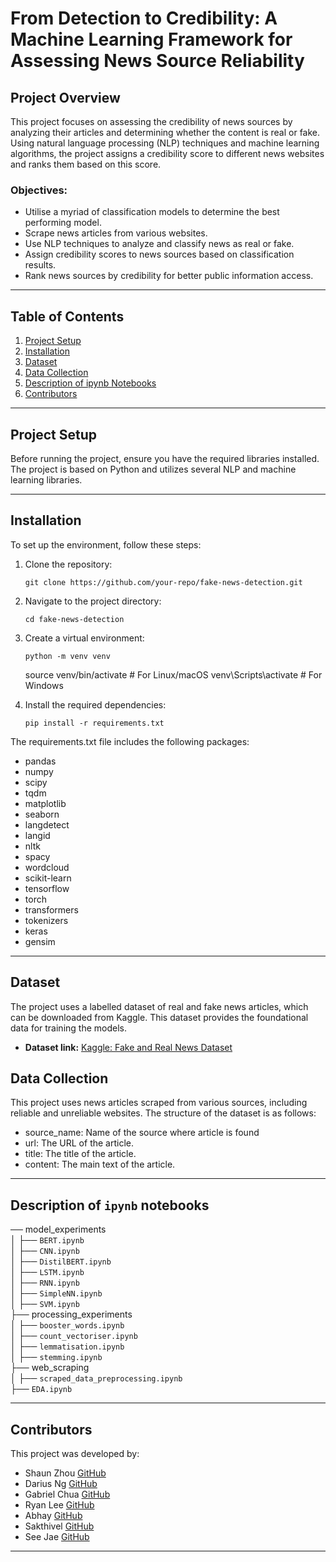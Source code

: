 # From Detection to Credibility: A Machine Learning Framework for Assessing News Source Reliability

## Project Overview

This project focuses on assessing the credibility of news sources by analyzing their articles and determining whether the content is real or fake. Using natural language processing (NLP) techniques and machine learning algorithms, the project assigns a credibility score to different news websites and ranks them based on this score.

### Objectives:

-   Utilise a myriad of classification models to determine the best performing model.
-   Scrape news articles from various websites.
-   Use NLP techniques to analyze and classify news as real or fake.
-   Assign credibility scores to news sources based on classification results.
-   Rank news sources by credibility for better public information access.

---

## Table of Contents

1. [Project Setup](#project-setup)
2. [Installation](#installation)
3. [Dataset](#dataset)
4. [Data Collection](#data-collection)
5. [Description of ipynb Notebooks](#notebooks)
6. [Contributors](#contributors)

---

## Project Setup

Before running the project, ensure you have the required libraries installed. The project is based on Python and utilizes several NLP and machine learning libraries.

---

## Installation

To set up the environment, follow these steps:

1.  Clone the repository:

        git clone https://github.com/your-repo/fake-news-detection.git

2.  Navigate to the project directory:

        cd fake-news-detection

3.  Create a virtual environment:

        python -m venv venv

    source venv/bin/activate # For Linux/macOS
    venv\Scripts\activate # For Windows

4.  Install the required dependencies:

        pip install -r requirements.txt

The requirements.txt file includes the following packages:

-   pandas
-   numpy
-   scipy
-   tqdm
-   matplotlib
-   seaborn
-   langdetect
-   langid
-   nltk
-   spacy
-   wordcloud
-   scikit-learn
-   tensorflow
-   torch
-   transformers
-   tokenizers
-   keras
-   gensim

---

## Dataset

The project uses a labelled dataset of real and fake news articles, which can be downloaded from Kaggle. This dataset provides the foundational data for training the models.

-   **Dataset link:** [Kaggle: Fake and Real News Dataset](https://www.kaggle.com/datasets/saurabhshahane/fake-news-classification)

## Data Collection

This project uses news articles scraped from various sources, including reliable and unreliable websites. The structure of the dataset is as follows:

-   source_name: Name of the source where article is found
-   url: The URL of the article.
-   title: The title of the article.
-   content: The main text of the article.

---

## Description of `ipynb` notebooks

── model_experiments<br>
│ ├── `BERT.ipynb`<br>
│ ├── `CNN.ipynb`<br>
│ ├── `DistilBERT.ipynb`<br>
│ ├── `LSTM.ipynb`<br>
│ ├── `RNN.ipynb`<br>
│ ├── `SimpleNN.ipynb`<br>
│ ├── `SVM.ipynb`<br>
├── processing_experiments<br>
│ ├── `booster_words.ipynb`<br>
│ ├── `count_vectoriser.ipynb`<br>
│ ├── `lemmatisation.ipynb`<br>
│ ├── `stemming.ipynb`<br>
├── web_scraping<br>
│ ├── `scraped_data_preprocessing.ipynb`<br>
├── `EDA.ipynb`

---

## Contributors

This project was developed by:

-   Shaun Zhou
    [GitHub](https://github.com/shaunzzhou)
-   Darius Ng
    [GitHub](https://github.com/dariusnggg)
-   Gabriel Chua
    [GitHub](https://github.com/deseyebags)
-   Ryan Lee
    [GitHub](https://github.com/ryan99324)
-   Abhay
    [GitHub](https://github.com/Helliad)
-   Sakthivel
    [GitHub](https://github.com/sakthivelg2022)
-   See Jae
    [GitHub](https://github.com/seejaee)

---

